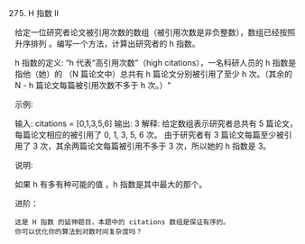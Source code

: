275. H 指数 II

给定一位研究者论文被引用次数的数组（被引用次数是非负整数），数组已经按照 升序排列 。编写一个方法，计算出研究者的 h 指数。

h 指数的定义: “h 代表“高引用次数”（high citations），一名科研人员的 h 指数是指他（她）的 （N 篇论文中）总共有 h 篇论文分别被引用了至少 h 次。（其余的 N - h 篇论文每篇被引用次数不多于 h 次。）"



示例:

输入: citations = [0,1,3,5,6]
输出: 3
解释: 给定数组表示研究者总共有 5 篇论文，每篇论文相应的被引用了 0, 1, 3, 5, 6 次。
由于研究者有 3 篇论文每篇至少被引用了 3 次，其余两篇论文每篇被引用不多于 3 次，所以她的 h 指数是 3。



说明:

如果 h 有多有种可能的值 ，h 指数是其中最大的那个。



进阶：

    这是 H 指数 的延伸题目，本题中的 citations 数组是保证有序的。
    你可以优化你的算法到对数时间复杂度吗？

